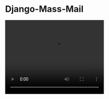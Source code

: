# Django-Mass-Mail

<video width="320" height="240" controls>
  <source src="https://github.com/mohammadfayaj/Django-Mass-Mail/blob/f82c400492a01c16356e909ad3cf57b706a34b8c/Untitled%20Project%20%E2%80%90%20Made%20with%20Clipchamp.mp4" type="video/mp4">
</video
